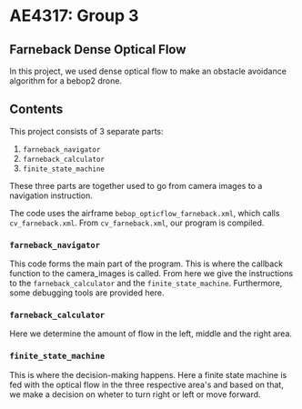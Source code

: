 # AE4317: Group 3

## Farneback Dense Optical Flow

In this project, we used dense optical flow to make an obstacle avoidance algorithm for a bebop2 drone.

## Contents

This project consists of 3 separate parts:

1. `farneback_navigator`
2. `farneback_calculator`
3. `finite_state_machine`

These three parts are together used to go from camera images to a navigation instruction.

The code uses the airframe `bebop_opticflow_farneback.xml`, which calls `cv_farneback.xml`. From `cv_farneback.xml`, our program is compiled.

### `farneback_navigator`

This code forms the main part of the program. This is where the callback function to the camera_images is called. From here we give the instructions to the `farneback_calculator` and the `finite_state_machine`. Furthermore, some debugging tools are provided here.

### `farneback_calculator`

Here we determine the amount of flow in the left, middle and the right area.

### `finite_state_machine`

This is where the decision-making happens. Here a finite state machine is fed with the optical flow in the three respective area's and based on that, we make a decision on wheter to turn right or left or move forward.
